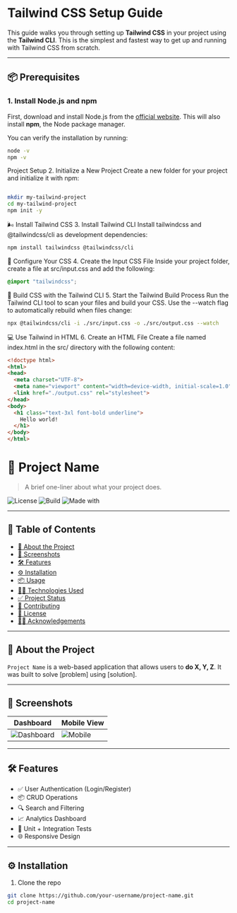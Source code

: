 # Tailwind CSS Setup Guide

This guide walks you through setting up **Tailwind CSS** in your project using the **Tailwind CLI**. This is the simplest and fastest way to get up and running with Tailwind CSS from scratch.

---

## 📦 Prerequisites

### 1. Install Node.js and npm

First, download and install Node.js from the [official website](https://nodejs.org/). This will also install **npm**, the Node package manager.

You can verify the installation by running:

```bash
node -v
npm -v
```
Project Setup
2. Initialize a New Project
Create a new folder for your project and initialize it with npm:

```bash

mkdir my-tailwind-project
cd my-tailwind-project
npm init -y
```
🌬️ Install Tailwind CSS
3. Install Tailwind CLI
Install tailwindcss and @tailwindcss/cli as development dependencies:

```bash
npm install tailwindcss @tailwindcss/cli
```
📝 Configure Your CSS
4. Create the Input CSS File
Inside your project folder, create a file at src/input.css and add the following:

```css
@import "tailwindcss";
```
🔧 Build CSS with the Tailwind CLI
5. Start the Tailwind Build Process
Run the Tailwind CLI tool to scan your files and build your CSS. Use the --watch flag to automatically rebuild when files change:

```bash
npx @tailwindcss/cli -i ./src/input.css -o ./src/output.css --watch
```
💻 Use Tailwind in HTML
6. Create an HTML File
Create a file named index.html in the src/ directory with the following content:

```html
<!doctype html>
<html>
<head>
  <meta charset="UTF-8">
  <meta name="viewport" content="width=device-width, initial-scale=1.0">
  <link href="./output.css" rel="stylesheet">
</head>
<body>
  <h1 class="text-3xl font-bold underline">
    Hello world!
  </h1>
</body>
</html>
```
# 📘 Project Name

> A brief one-liner about what your project does.

![License](https://img.shields.io/badge/license-MIT-blue.svg)
![Build](https://img.shields.io/badge/build-passing-brightgreen.svg)
![Made with](https://img.shields.io/badge/Made%20with-Django-092E20?logo=django)

---

## 🧭 Table of Contents

- [🚀 About the Project](#-about-the-project)
- [📸 Screenshots](#-screenshots)
- [🛠️ Features](#️-features)
- [⚙️ Installation](#️-installation)
- [📦 Usage](#-usage)
- [👨‍💻 Technologies Used](#-technologies-used)
- [✅ Project Status](#-project-status)
- [🤝 Contributing](#-contributing)
- [📄 License](#-license)
- [🙋‍♂️ Acknowledgements](#-acknowledgements)

---

## 🚀 About the Project

`Project Name` is a web-based application that allows users to **do X, Y, Z**. It was built to solve [problem] using [solution].

---

## 📸 Screenshots

| Dashboard | Mobile View |
|----------|-------------|
| ![Dashboard](screenshots/dashboard.png) | ![Mobile](screenshots/mobile.png) |

---

## 🛠️ Features

- ✅ User Authentication (Login/Register)
- 📦 CRUD Operations
- 🔍 Search and Filtering
- 📈 Analytics Dashboard
- 🧪 Unit + Integration Tests
- 🌐 Responsive Design

---

## ⚙️ Installation

1. Clone the repo

```bash
git clone https://github.com/your-username/project-name.git
cd project-name

